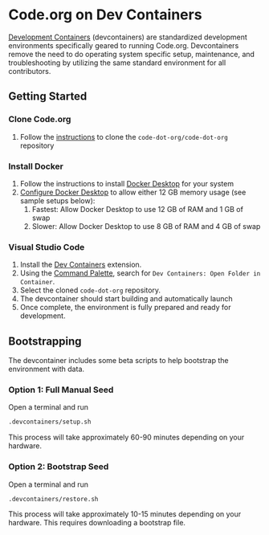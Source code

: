 # Code.org on Dev Containers

[Development Containers](https://containers.dev/) (devcontainers) are standardized development environments specifically geared to running Code.org. Devcontainers remove the need to do operating system specific setup, maintenance, and troubleshooting by utilizing the same standard environment for all contributors.

## Getting Started

### Clone Code.org

1. Follow the [instructions](https://docs.github.com/en/repositories/creating-and-managing-repositories/cloning-a-repository) to clone the `code-dot-org/code-dot-org` repository

### Install Docker

1. Follow the instructions to install [Docker Desktop](https://docs.docker.com/get-started/introduction/get-docker-desktop/) for your system
2. [Configure Docker Desktop](https://docs.docker.com/desktop/settings/) to allow either 12 GB memory usage (see sample setups below):
    1. Fastest: Allow Docker Desktop to use 12 GB of RAM and 1 GB of swap
    2. Slower: Allow Docker Desktop to use 8 GB of RAM and 4 GB of swap

### Visual Studio Code

1. Install the [Dev Containers](https://marketplace.visualstudio.com/items?itemName=ms-vscode-remote.remote-containers) extension.
2. Using the [Command Palette](https://code.visualstudio.com/docs/getstarted/userinterface#_command-palette), search for `Dev Containers: Open Folder in Container`.
3. Select the cloned `code-dot-org` repository.
4. The devcontainer should start building and automatically launch
5. Once complete, the environment is fully prepared and ready for development.

## Bootstrapping

The devcontainer includes some beta scripts to help bootstrap the environment with data.

### Option 1: Full Manual Seed

Open a terminal and run 
```bash
.devcontainers/setup.sh
```

This process will take approximately 60-90 minutes depending on your hardware.

### Option 2: Bootstrap Seed

Open a terminal and run 
```bash
.devcontainers/restore.sh
```

This process will take approximately 10-15 minutes depending on your hardware. This requires downloading a bootstrap file.